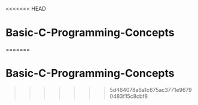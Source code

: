 <<<<<<< HEAD
# Basic-C-Programming-Concepts
=======
# Basic-C-Programming-Concepts
>>>>>>> 5d464078a6a1c675ac3771e96790483f15c8cbf8
